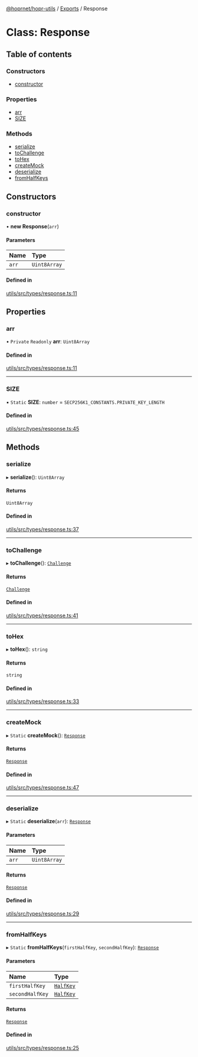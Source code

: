 [@hoprnet/hopr-utils](../README.md) / [Exports](../modules.md) / Response

# Class: Response

## Table of contents

### Constructors

- [constructor](Response.md#constructor)

### Properties

- [arr](Response.md#arr)
- [SIZE](Response.md#size)

### Methods

- [serialize](Response.md#serialize)
- [toChallenge](Response.md#tochallenge)
- [toHex](Response.md#tohex)
- [createMock](Response.md#createmock)
- [deserialize](Response.md#deserialize)
- [fromHalfKeys](Response.md#fromhalfkeys)

## Constructors

### constructor

• **new Response**(`arr`)

#### Parameters

| Name | Type |
| :------ | :------ |
| `arr` | `Uint8Array` |

#### Defined in

[utils/src/types/response.ts:11](https://github.com/hoprnet/hoprnet/blob/master/packages/utils/src/types/response.ts#L11)

## Properties

### arr

• `Private` `Readonly` **arr**: `Uint8Array`

#### Defined in

[utils/src/types/response.ts:11](https://github.com/hoprnet/hoprnet/blob/master/packages/utils/src/types/response.ts#L11)

___

### SIZE

▪ `Static` **SIZE**: `number` = `SECP256K1_CONSTANTS.PRIVATE_KEY_LENGTH`

#### Defined in

[utils/src/types/response.ts:45](https://github.com/hoprnet/hoprnet/blob/master/packages/utils/src/types/response.ts#L45)

## Methods

### serialize

▸ **serialize**(): `Uint8Array`

#### Returns

`Uint8Array`

#### Defined in

[utils/src/types/response.ts:37](https://github.com/hoprnet/hoprnet/blob/master/packages/utils/src/types/response.ts#L37)

___

### toChallenge

▸ **toChallenge**(): [`Challenge`](Challenge.md)

#### Returns

[`Challenge`](Challenge.md)

#### Defined in

[utils/src/types/response.ts:41](https://github.com/hoprnet/hoprnet/blob/master/packages/utils/src/types/response.ts#L41)

___

### toHex

▸ **toHex**(): `string`

#### Returns

`string`

#### Defined in

[utils/src/types/response.ts:33](https://github.com/hoprnet/hoprnet/blob/master/packages/utils/src/types/response.ts#L33)

___

### createMock

▸ `Static` **createMock**(): [`Response`](Response.md)

#### Returns

[`Response`](Response.md)

#### Defined in

[utils/src/types/response.ts:47](https://github.com/hoprnet/hoprnet/blob/master/packages/utils/src/types/response.ts#L47)

___

### deserialize

▸ `Static` **deserialize**(`arr`): [`Response`](Response.md)

#### Parameters

| Name | Type |
| :------ | :------ |
| `arr` | `Uint8Array` |

#### Returns

[`Response`](Response.md)

#### Defined in

[utils/src/types/response.ts:29](https://github.com/hoprnet/hoprnet/blob/master/packages/utils/src/types/response.ts#L29)

___

### fromHalfKeys

▸ `Static` **fromHalfKeys**(`firstHalfKey`, `secondHalfKey`): [`Response`](Response.md)

#### Parameters

| Name | Type |
| :------ | :------ |
| `firstHalfKey` | [`HalfKey`](HalfKey.md) |
| `secondHalfKey` | [`HalfKey`](HalfKey.md) |

#### Returns

[`Response`](Response.md)

#### Defined in

[utils/src/types/response.ts:25](https://github.com/hoprnet/hoprnet/blob/master/packages/utils/src/types/response.ts#L25)
